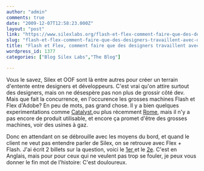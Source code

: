 ```yaml
---
author: "admin"
comments: true
date: "2009-12-07T12:58:23.000Z"
layout: "post"
link: "https://www.silexlabs.org/flash-et-flex-comment-faire-que-des-designers-travaillent-avec-des-developpeurs/"
slug: "flash-et-flex-comment-faire-que-des-designers-travaillent-avec-des-developpeurs"
title: "Flash et Flex, comment faire que des designers travaillent avec des développeurs"
wordpress_id: 1377
categories: ["Blog Silex Labs","The Blog"]

---
```

Vous le savez, Silex et OOF sont là entre autres pour créer un terrain d'entente entre designers et développeurs. C'est vrai qu'on attire surtout des designers, mais on ne désespère pas non plus de grossir côté dev.
Mais que fait la concurrence, en l'occurence les grosses machines Flash et Flex d'Adobe? En peu de mots, pas grand chose. Il y a bien quelques experimentations comme [Catalyst](http://fr.wikipedia.org/wiki/Adobe_Flash_Catalyst),ou plus récemment [Rome](http://www.youtube.com/watch?v=bqD-I6hlYjA), mais il n'y a pas encore de produit utilisable, et encore ça promet d'être des grosses machines, voir des usines à gaz.

Donc en attendant on se débrouille avec les moyens du bord, et quand le client ne veut pas entendre parler de Silex, on se retrouve avec Flex + Flash. J'ai écrit 2 billets sur la question, voici le [1er ](http://arielsommeria.com/blog/2009/11/04/flexing-with-a-flasher-integrating-flash-designs-in-flex/)et le [2e](http://arielsommeria.com/blog/2009/12/07/flexing-with-a-flasher-part-2/). C'est en Anglais, mais pour pour ceux qui ne veulent pas trop se fouler, je peux vous donner le fin mot de l'histoire: C'est douloureux.

